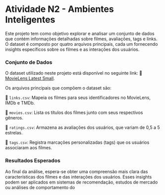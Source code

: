 # Atividade N2 - Ambientes Inteligentes

Este projeto tem como objetivo explorar e analisar um conjunto de dados que contém informações detalhadas sobre filmes, avaliações, tags e links. O dataset é composto por quatro arquivos principais, cada um fornecendo insights específicos sobre os filmes e as interações dos usuários.

### Conjunto de Dados

O dataset utilizado neste projeto está disponível no seguinte link:
🔗 [MovieLens Latest Small](https://files.grouplens.org/datasets/movielens/ml-latest-small.zip).

Os arquivos principais que compõem o dataset são:

📌 ```links.csv```: Mapeia os filmes para seus identificadores no MovieLens, IMDb e TMDb.

📌 ```movies.csv```: Lista os títulos dos filmes junto com seus respectivos gêneros.

📌 ```ratings.csv```: Armazena as avaliações dos usuários, que variam de 0,5 a 5 estrelas.

📌 ```tags.csv```: Registra marcações personalizadas (tags) que os usuários associaram aos filmes.

### Resultados Esperados

Ao final da análise, espera-se obter uma compreensão mais clara das características dos filmes e das interações dos usuários. Esses insights podem ser aplicados em sistemas de recomendação, estudos de mercado ou análises de comportamento do
